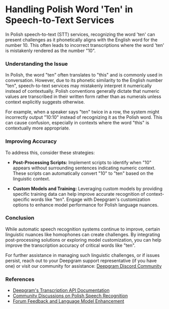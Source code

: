 # Handling Polish Word 'Ten' in Speech-to-Text Services

In Polish speech-to-text (STT) services, recognizing the word 'ten' can present challenges as it phonetically aligns with the English word for the number 10. This often leads to incorrect transcriptions where the word 'ten' is mistakenly rendered as the number "10". 

### Understanding the Issue

In Polish, the word "ten" often translates to "this" and is commonly used in conversation. However, due to its phonetic similarity to the English number "ten", speech-to-text services may mistakenly interpret it numerically instead of contextually. Polish conventions generally dictate that numeric values are transcribed in their written form rather than as numerals unless context explicitly suggests otherwise.

For example, when a speaker says "ten" twice in a row, the system might incorrectly output "10:10" instead of recognizing it as the Polish word. This can cause confusion, especially in contexts where the word "this" is contextually more appropriate.

### Improving Accuracy

To address this, consider these strategies:

- **Post-Processing Scripts:** Implement scripts to identify when "10" appears without surrounding sentences indicating numeric context. These scripts can automatically convert "10" to "ten" based on the linguistic context.

- **Custom Models and Training:** Leveraging custom models by providing specific training data can help improve accurate recognition of context-specific words like "ten". Engage with Deepgram's customization options to enhance model performance for Polish language nuances.

### Conclusion

While automatic speech recognition systems continue to improve, certain linguistic nuances like homophones can create challenges. By integrating post-processing solutions or exploring model customization, you can help improve the transcription accuracy of critical words like "ten".

For further assistance in managing such linguistic challenges, or if issues persist, reach out to your Deepgram support representative (if you have one) or visit our community for assistance: [Deepgram Discord Community](https://discord.gg/deepgram)

### References

- [Deepgram's Transcription API Documentation](https://developers.deepgram.com/docs/getting-started-with-pre-recorded-audio)
- [Community Discussions on Polish Speech Recognition](https://github.com/orgs/deepgram/discussions)
- [Forum Feedback and Language Model Enhancement](https://community.deepgram.com)